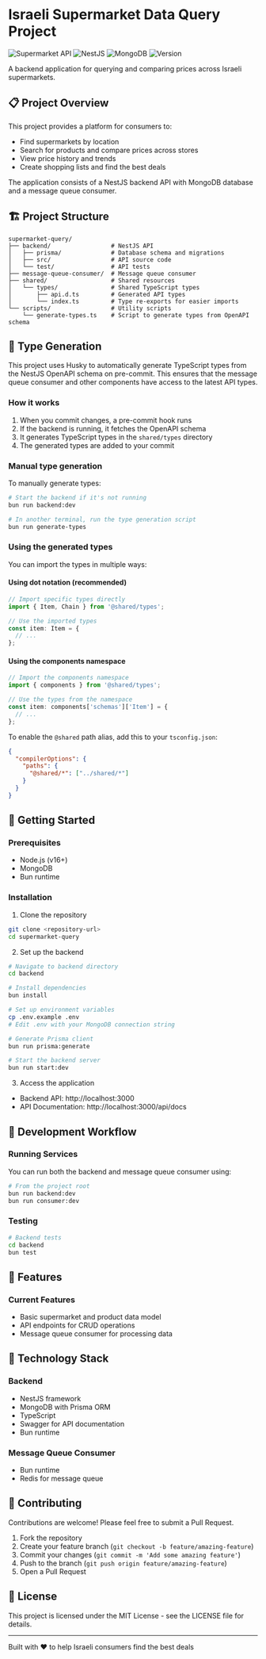 # Israeli Supermarket Data Query Project

![Supermarket API](https://img.shields.io/badge/API-Supermarket%20Data-blue)
![NestJS](https://img.shields.io/badge/backend-NestJS-red)
![MongoDB](https://img.shields.io/badge/database-MongoDB-green)
![Version](https://img.shields.io/badge/version-0.1.0-orange)

A backend application for querying and comparing prices across Israeli supermarkets.

## 📋 Project Overview

This project provides a platform for consumers to:
- Find supermarkets by location
- Search for products and compare prices across stores
- View price history and trends
- Create shopping lists and find the best deals

The application consists of a NestJS backend API with MongoDB database and a message queue consumer.

## 🏗️ Project Structure

```
supermarket-query/
├── backend/                 # NestJS API
│   ├── prisma/              # Database schema and migrations
│   ├── src/                 # API source code
│   └── test/                # API tests
├── message-queue-consumer/  # Message queue consumer
├── shared/                  # Shared resources
│   └── types/               # Shared TypeScript types
│       ├── api.d.ts         # Generated API types
│       └── index.ts         # Type re-exports for easier imports
└── scripts/                 # Utility scripts
    └── generate-types.ts    # Script to generate types from OpenAPI schema
```

## 🔄 Type Generation

This project uses Husky to automatically generate TypeScript types from the NestJS OpenAPI schema on pre-commit. This ensures that the message queue consumer and other components have access to the latest API types.

### How it works

1. When you commit changes, a pre-commit hook runs
2. If the backend is running, it fetches the OpenAPI schema
3. It generates TypeScript types in the `shared/types` directory
4. The generated types are added to your commit

### Manual type generation

To manually generate types:

```bash
# Start the backend if it's not running
bun run backend:dev

# In another terminal, run the type generation script
bun run generate-types
```

### Using the generated types

You can import the types in multiple ways:

#### Using dot notation (recommended)

```typescript
// Import specific types directly
import { Item, Chain } from '@shared/types';

// Use the imported types
const item: Item = {
  // ...
};
```

#### Using the components namespace

```typescript
// Import the components namespace
import { components } from '@shared/types';

// Use the types from the namespace
const item: components['schemas']['Item'] = {
  // ...
};
```

To enable the `@shared` path alias, add this to your `tsconfig.json`:

```json
{
  "compilerOptions": {
    "paths": {
      "@shared/*": ["../shared/*"]
    }
  }
}
```

## 🚀 Getting Started

### Prerequisites

- Node.js (v16+)
- MongoDB
- Bun runtime

### Installation

1. Clone the repository
```bash
git clone <repository-url>
cd supermarket-query
```

2. Set up the backend
```bash
# Navigate to backend directory
cd backend

# Install dependencies
bun install

# Set up environment variables
cp .env.example .env
# Edit .env with your MongoDB connection string

# Generate Prisma client
bun run prisma:generate

# Start the backend server
bun run start:dev
```

3. Access the application
- Backend API: http://localhost:3000
- API Documentation: http://localhost:3000/api/docs

## 🔄 Development Workflow

### Running Services

You can run both the backend and message queue consumer using:

```bash
# From the project root
bun run backend:dev
bun run consumer:dev
```

### Testing

```bash
# Backend tests
cd backend
bun test
```

## 📱 Features

### Current Features
- Basic supermarket and product data model
- API endpoints for CRUD operations
- Message queue consumer for processing data

## 🧪 Technology Stack

### Backend
- NestJS framework
- MongoDB with Prisma ORM
- TypeScript
- Swagger for API documentation
- Bun runtime

### Message Queue Consumer
- Bun runtime
- Redis for message queue

## 🤝 Contributing

Contributions are welcome! Please feel free to submit a Pull Request.

1. Fork the repository
2. Create your feature branch (`git checkout -b feature/amazing-feature`)
3. Commit your changes (`git commit -m 'Add some amazing feature'`)
4. Push to the branch (`git push origin feature/amazing-feature`)
5. Open a Pull Request

## 📄 License

This project is licensed under the MIT License - see the LICENSE file for details.

---

Built with ❤️ to help Israeli consumers find the best deals
